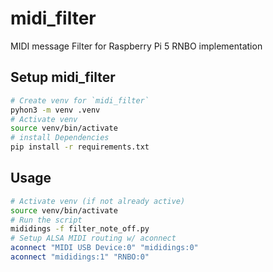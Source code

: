 # midi_filter
MIDI message Filter for Raspberry Pi 5 RNBO implementation

## Setup midi_filter

```sh
# Create venv for `midi_filter`
pyhon3 -m venv .venv
# Activate venv
source venv/bin/activate
# install Dependencies
pip install -r requirements.txt
```

## Usage

```sh
# Activate venv (if not already active)
source venv/bin/activate
# Run the script
mididings -f filter_note_off.py
# Setup ALSA MIDI routing w/ aconnect
aconnect "MIDI USB Device:0" "mididings:0"
aconnect "mididings:1" "RNBO:0"

```

